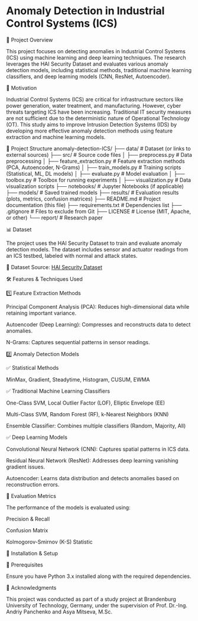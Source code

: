 # Anomaly Detection in Industrial Control Systems (ICS)

📌 Project Overview

This project focuses on detecting anomalies in Industrial Control Systems (ICS) using machine learning and deep learning techniques. The research leverages the HAI Security Dataset and evaluates various anomaly detection models, including statistical methods, traditional machine learning classifiers, and deep learning models (CNN, ResNet, Autoencoder).

🎯 Motivation

Industrial Control Systems (ICS) are critical for infrastructure sectors like power generation, water treatment, and manufacturing. However, cyber threats targeting ICS have been increasing. Traditional IT security measures are not sufficient due to the deterministic nature of Operational Technology (OT). This study aims to improve Intrusion Detection Systems (IDS) by developing more effective anomaly detection methods using feature extraction and machine learning models.

📂 Project Structure
anomaly-detection-ICS/
├── data/                 # Dataset (or links to external sources)
├── src/                  # Source code files
│   ├── preprocess.py     # Data preprocessing
│   ├── feature_extraction.py  # Feature extraction methods (PCA, Autoencoder, N-Grams)
│   ├── train_models.py   # Training scripts (Statistical, ML, DL models)
│   ├── evaluate.py       # Model evaluation
│   ├── toolbox.py        # Toolbox for running experiments
│   ├── visualization.py  # Data visualization scripts
├── notebooks/            # Jupyter Notebooks (if applicable)
├── models/               # Saved trained models
├── results/              # Evaluation results (plots, metrics, confusion matrices)
├── README.md             # Project documentation (this file)
├── requirements.txt      # Dependencies list
├── .gitignore            # Files to exclude from Git
├── LICENSE               # License (MIT, Apache, or other)
└── report/               # Research paper

📊 Dataset

The project uses the HAI Security Dataset to train and evaluate anomaly detection models. The dataset includes sensor and actuator readings from an ICS testbed, labeled with normal and attack states.

🔗 Dataset Source: [HAI Security Dataset](https://github.com/icsdataset/hai#hai-dataset)

🛠️ Features & Techniques Used

1️⃣ Feature Extraction Methods

Principal Component Analysis (PCA): Reduces high-dimensional data while retaining important variance.

Autoencoder (Deep Learning): Compresses and reconstructs data to detect anomalies.

N-Grams: Captures sequential patterns in sensor readings.

2️⃣ Anomaly Detection Models

✅ Statistical Methods

MinMax, Gradient, Steadytime, Histogram, CUSUM, EWMA

✅ Traditional Machine Learning Classifiers

One-Class SVM, Local Outlier Factor (LOF), Elliptic Envelope (EE)

Multi-Class SVM, Random Forest (RF), k-Nearest Neighbors (KNN)

Ensemble Classifier: Combines multiple classifiers (Random, Majority, All)

✅ Deep Learning Models

Convolutional Neural Network (CNN): Captures spatial patterns in ICS data.

Residual Neural Network (ResNet): Addresses deep learning vanishing gradient issues.

Autoencoder: Learns data distribution and detects anomalies based on reconstruction errors.

🔬 Evaluation Metrics

The performance of the models is evaluated using:

Precision & Recall

Confusion Matrix

Kolmogorov-Smirnov (K-S) Statistic

🚀 Installation & Setup

🔹 Prerequisites

Ensure you have Python 3.x installed along with the required dependencies.


🙌 Acknowledgments

This project was conducted as part of a study project at Brandenburg University of Technology, Germany, under the supervision of Prof. Dr.-Ing. Andriy Panchenko and Asya Mitseva, M.Sc.
